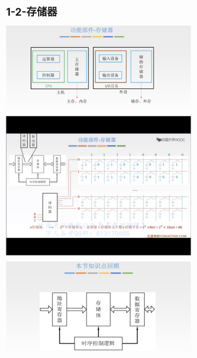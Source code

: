 # 1-2-存储器

![](../../.gitbook/assets/image%20%28148%29.png)

![](../../.gitbook/assets/img_7d8107a6848f-1.jpeg)

![](../../.gitbook/assets/image%20%2876%29.png)

